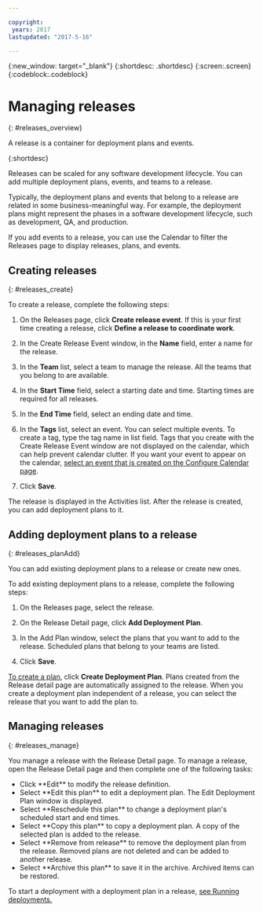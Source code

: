 ```yaml
---

copyright:
 years: 2017
lastupdated: "2017-5-16"

---
```


{:new_window: target="_blank"}
{:shortdesc: .shortdesc}
{:screen:.screen}
{:codeblock:.codeblock}

# Managing releases
{: #releases_overview}

A release is a container for deployment plans and events.

{:shortdesc}

Releases can be scaled for any software development lifecycle. You can add multiple deployment plans, events, and teams to a release.

Typically, the deployment plans and events that belong to a release are related in some business-meaningful way. For example, the deployment plans might represent the phases in a software development lifecycle, such as development, QA, and production.

If you add events to a release, you can use the Calendar to filter the Releases page to display releases, plans, and events.

## Creating releases
{: #releases_create}

To create a release, complete the following steps:

1. On the Releases page, click **Create release event**. If this is your first time creating a release, click **Define a release to coordinate work**.

1. In the Create Release Event window, in the **Name** field, enter a name for the release.

3. In the **Team** list, select a team to manage the release. All the teams that you belong to are available.

3. In the **Start Time** field, select a starting date and time. Starting times are required for all releases.

3. In the **End Time** field, select an ending date and time.

3. In the **Tags** list, select an event. You can select multiple events. To create a tag, type the tag name in list field. Tags that you create with the Create Release Event window are not displayed on the calendar, which can help prevent calendar clutter. If you want your event to appear on the calendar, [select an event that is created on the Configure Calendar page](UCCR_events.html#events_tagCreate).

5. Click **Save**.

The release is displayed in the Activities list. After the release is created, you can add deployment plans to it.

## Adding deployment plans to a release
{: #releases_planAdd}

You can add existing deployment plans to a release or create new ones.

To add existing deployment plans to a release, complete the following steps:

1. On the Releases page, select the release.

1. On the Release Detail page, click **Add Deployment Plan**.

1. In the Add Plan window, select the plans that you want to add to the release. Scheduled plans that belong to your teams are listed.

3. Click **Save**.

[To create a plan](UCCR_deployPlan.html#plan_create), click **Create Deployment Plan**. Plans created from the Release detail page are automatically assigned to the release. When you create a deployment plan independent of a release, you can select the release that you want to add the plan to.

## Managing releases
{: #releases_manage}

You manage a release with the Release Detail page. To manage a release, open the Release Detail page and then complete one of the following tasks:
<ul>
<li>Click **Edit** to modify the release definition.
</li>
<li>Select **Edit this plan** to edit a deployment plan. The Edit Deployment Plan window is displayed.
</li>
<li>Select **Reschedule this plan** to change a deployment plan's scheduled start and end times.
</li>
<li>Select **Copy this plan** to copy a deployment plan. A copy of the selected plan is added to the release.</li>
<li>Select **Remove from release** to remove the deployment plan from the release. Removed plans are not deleted and can be added to another release.
</li>
</li>
<li>Select **Archive this plan** to save it in the archive. Archived items can be restored.
</li>
</ul>

To start a deployment with a deployment plan in a release, [see Running deployments.](UCCR_deployRun.html#deployment_run)
